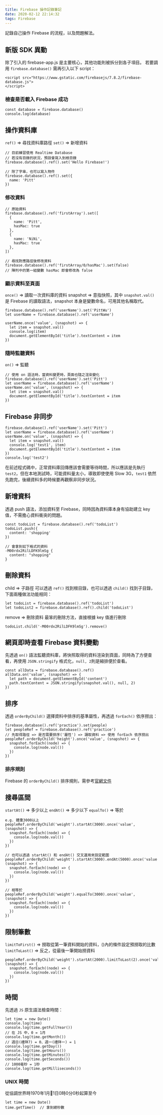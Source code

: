```yaml
---
title: Firebase 操作記錄筆記
date: 2020-02-12 22:14:32
tags: Firebase
---
```

記錄自己操作 Firebase 的流程，以及問題解法。
<!--more-->
## 新版 SDK 異動
除了引入的 firebase-app.js 是主要核心，其他功能則被拆分到各子項目。
若要調用 `firebase.database()` 需再引入以下 script：
```
<script src="https://www.gstatic.com/firebasejs/7.8.2/firebase-database.js">
</script>
```
### 檢查是否載入 Firebase 成功
```
const database = firebase.database()
console.log(database)
```
## 操作資料庫
`ref()` => 尋找資料庫路徑
`set()` => 新增資料
```
// 目前練習使用 Realtime Database
// 若沒有目錄的狀況，預設會寫入到根目錄
firebase.database().ref().set('Hello Firebase!')

// 除了字串，也可以寫入物件
firebase.database().ref().set({
  name: 'Pitt'
})
```
### 修改資料
```
// 原始資料
firebase.database().ref('firstArray').set([
  {
    name: 'Pitt',
    hasMac: true
  },
  {
    name: 'NiNi',
    hasMac: true
  },
])

// 尋找對應路徑後修改資料
firebase.database().ref('firstArray/0/hasMac').set(false)
// 陣列中的第一組變數 hasMac 即會修改為 false
```
### 顯示資料至頁面
`once()` => 讀取一次資料庫的資料
snapshot => 意指快照，其中 `snapshot.val()` 是 Firebase 的讀取語法，snapshot 本身是變數命名，可用其他名稱取代。
```
firebase.database().ref('userName').set('PittWu')
let userName = firebase.database().ref('userName')

userName.once('value', (snapshot) => {
  let item = snapshot.val()
  console.log(item)
  document.getElementById('title').textContent = item
})
```
### 隨時監聽資料
`on()` => 監聽
```
// 使用 on 語法時，當資料變更時，頁面也隨之渲染變化
firebase.database().ref('userName').set('Pitt')
let userName = firebase.database().ref('userName')
userName.on('value', (snapshot) => {
  let item = snapshot.val()
  document.getElementById('title').textContent = item
})
```
## Firebase 非同步
```
firebase.database().ref('userName').set('Pitt')
let userName = firebase.database().ref('userName')
userName.on('value', (snapshot) => {
  let item = snapshot.val()
  console.log('test1', item)
  document.getElementById('title').textContent = item
})
console.log('test2')
```
在前述程式碼中，正常資料庫回傳應該會需要等待時間，所以應該是先執行 `test2`，但在本地測試時，可能資料量太小，導致即使使用 Slow 3G，`test1` 依然先跑完，後續資料多的時候要再觀察非同步狀況。 
## 新增資料
透過 push 語法，添加資料至 Firebase，同時因為資料庫本身有協助建立 key 值，不需擔心資料衝突的問題。
```
const todoList = firebase.database().ref('todoList')
todoList.push({
  content: 'shopping'
})

// 會拿到如下格式的資料
-M00rdx2RilLDFK9lmSg {
  content: "shopping"
}
```
## 刪除資料
child => 子路徑
可以透過 `ref()` 找到根目錄，也可以透過 `child()` 找到子目錄，下面兩種做法功能相同：
```
let todoList = firebase.database().ref('todoList')
let todoList2 = firebase.database().ref().child('todoList')
```
remove => 刪除資料
最笨的刪除方法，直接根據 key 值進行刪除
```
todoList.child('-M00rdx2RilLDFK9lmSg').remove()
```
## 網頁即時查看 Firebase 資料變動
先透過 `on()` 語法監聽資料庫，將快照取得的資料渲染到頁面，同時為了方便查看，再使用 `JSON.stringify` 格式化，`null, 2`則是縮排便於查看。
```
const allData = firebase.database().ref()
allData.on('value', (snapshot) => {
  let path = document.getElementById('content')
  path.textContent = JSON.stringify(snapshot.val(), null, 2)
})
```
## 排序
透過 `orderByChild()` 選擇資料中排序的基準屬性，再透過 `forEach()` 依序撈出：
```
firebase.database().ref('practice').set(people)
let peopleRef = firebase.database().ref('practice')
// 先取得路徑 => 是否需要排序('屬性') => 讀取資料 => 使用 forEach 依序撈出
peopleRef.orderByChild('height').once('value', (snapshot) => {
  snapshot.forEach((node) => {
    console.log(node.val())
  })
})
```
### 排序規則
Firebase 的 `orderByChild()` 排序規則，需參考[官網文件](https://firebase.google.com/docs/database/admin/retrieve-data?hl=zh-cn#orderbychild)
## 搜尋區間
`startAt()` => 多少以上
`endAt()` => 多少以下
`equalTo()` => 等於
```
e.g. 體重3000以上
peopleRef.orderByChild('weight').startAt(3000).once('value', (snapshot) => {
  snapshot.forEach((node) => {
    console.log(node.val())
  })
})
```
```
// 也可以透過 startAt() 和 endAt() 交叉運用來設定範圍
peopleRef.orderByChild('weight').startAt(3000).endAt(5000).once('value', (snapshot) => {
  snapshot.forEach((node) => {
    console.log(node.val())
  })
})
```
```
// 相等於
peopleRef.orderByChild('weight').equalTo(3000).once('value', (snapshot) => {
  snapshot.forEach((node) => {
    console.log(node.val())
  })
})
```
## 限制筆數
`limitToFirst()` => 撈取從第一筆資料開始的資料，()內的條件設定預撈取的比數
`limitToLast()` => 反之，從最後一筆開始撈資料
```
peopleRef.orderByChild('weight').startAt(2000).limitToLast(2).once('value', (snapshot) => {
  snapshot.forEach((node) => {
    console.log(node.val())
  })
})
```
## 時間
先透過 `JS` 原生語法檢查時間：
```
let time = new Date()
console.log(time)
console.log(time.getFullYear())
// 在 JS 中，0 = 1月
console.log(time.getMonth())
// 週日(禮拜7) = 0、週一(禮拜一) = 1
console.log(time.getDay())
console.log(time.getHours())
console.log(time.getMinutes())
console.log(time.getSeconds())
// 1000毫秒 = 1秒
console.log(time.getMilliseconds())
```
### UNIX 時間
從協調世界時1970年1月1日0時0分0秒起算至今
```
let time = new Date()
time.getTime()  // 拿到總秒數
```
